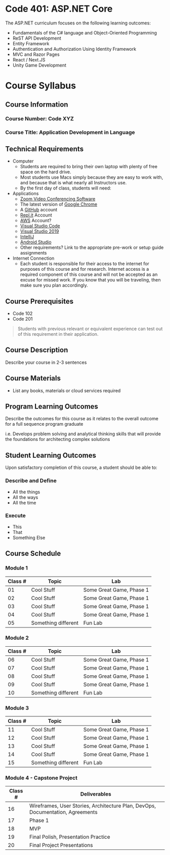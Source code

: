 # Code 401: ASP.NET Core

The ASP.NET curriculum focuses on the following learning outcomes:

- Fundamentals of the C# language and Object-Oriented Programming
- ReST API Development
- Entity Framework
- Authentication and Authorization Using Identity Framework
- MVC and Razor Pages
- React / Next.JS
- Unity Game Development


# Course Syllabus

## Course Information

### Course Number: Code XYZ

### Course Title: Application Development in Language

## Technical Requirements

- Computer
  - Students are required to bring their own laptop with plenty of free space on the hard drive.
  - Most students use Macs simply because they are easy to work with, and because that is what nearly all Instructors use.
  - By the first day of class, students will need:
- Applications
  - [Zoom Video Conferencing Software](https://zoom.us)
  - The latest version of [Google Chrome](https://www.google.com/chrome/browser/desktop/)
  - A [GitHub](https://github.com) account
  - [Repl.it](https://repl.it) Account
  - [AWS](https://console.aws.amazon.com) Account?
  - [Visual Studio Code](https://code.visualstudio.com/)
  - [Visual Studio 2019](https://visualstudio.microsoft.com)
  - [IntelliJ](https://www.jetbrains.com/idea/)
  - [Android Studio](https://developer.android.com/studio)
  - Other requirements? Link to the appropriate pre-work or setup guide assignments
- Internet Connection
  - Each student is responsible for their access to the internet for purposes of this course and for research. Internet access is a required component of this course and will not be accepted as an excuse for missed work. If you know that you will be traveling, then make sure you plan accordingly.

## Course Prerequisites

- Code 102
- Code 201

> Students with previous relevant or equivalent experience can test out of this requirement in their application.

## Course Description

Describe your course in 2-3 sentences

## Course Materials

- List any books, materials or cloud services required

## Program Learning Outcomes

Describe the outcomes for this course as it relates to the overall outcome for a full sequence program graduate

i.e. Develops problem solving and analytical thinking skills that will provide the foundations for architecting complex solutions

## Student Learning Outcomes

Upon satisfactory completion of this course, a student should be able to:

### Describe and Define

- All the things
- All the ways
- All the time

### Execute

- This
- That
- Something Else

## Course Schedule

### Module 1

| Class # | Topic | Lab |
|-----------------|-----------|----------|
| 01 | Cool Stuff | Some Great Game, Phase 1 |
| 02 | Cool Stuff | Some Great Game, Phase 1 |
| 03 | Cool Stuff | Some Great Game, Phase 1 |
| 04 | Cool Stuff | Some Great Game, Phase 1 |
| 05 | Something different | Fun Lab |

### Module 2

| Class # | Topic | Lab |
|-----------------|-----------|----------|
| 06 | Cool Stuff | Some Great Game, Phase 1 |
| 07 | Cool Stuff | Some Great Game, Phase 1 |
| 08 | Cool Stuff | Some Great Game, Phase 1 |
| 09 | Cool Stuff | Some Great Game, Phase 1 |
| 10 | Something different | Fun Lab |

### Module 3

| Class # | Topic | Lab |
|-----------------|-----------|----------|
| 11 | Cool Stuff | Some Great Game, Phase 1 |
| 12 | Cool Stuff | Some Great Game, Phase 1 |
| 13 | Cool Stuff | Some Great Game, Phase 1 |
| 14 | Cool Stuff | Some Great Game, Phase 1 |
| 15 | Something different | Fun Lab |

### Module 4 - Capstone Project

| Class # | Deliverables |
|-----------------|-----------|
| 16 | Wireframes, User Stories, Architecture Plan, DevOps, Documentation, Agreements|
| 17 | Phase 1 |
| 18 | MVP |
| 19 | Final Polish, Presentation Practice |
| 20 | Final Project Presentations |

